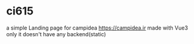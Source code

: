 # ci615
a simple Landing page for campidea
https://campidea.ir
made with Vue3 only 
it doesn't have any backend(static)
